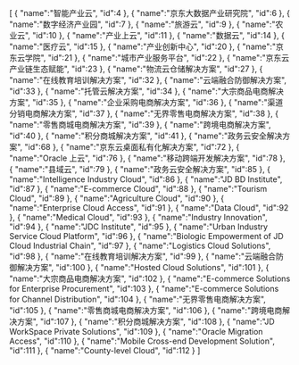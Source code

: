 [
	{
		"name":"智能产业云",
		"id":4
	},
	{
		"name":"京东大数据产业研究院",
		"id":6
	},
	{
		"name":"数字经济产业园",
		"id":7
	},
	{
		"name":"旅游云",
		"id":9
	},
	{
		"name":"农业云",
		"id":10
	},
	{
		"name":"产业上云",
		"id":11
	},
	{
		"name":"数据云",
		"id":14
	},
	{
		"name":"医疗云",
		"id":15
	},
	{
		"name":"产业创新中心",
		"id":20
	},
	{
		"name":"京东云学院",
		"id":21
	},
	{
		"name":"城市产业服务平台",
		"id":22
	},
	{
		"name":"京东云产业链生态赋能",
		"id":23
	},
	{
		"name":"物流云仓储解决方案",
		"id":27
	},
	{
		"name":"在线教育培训解决方案",
		"id":32
	},
	{
		"name":"云端融合防御解决方案",
		"id":33
	},
	{
		"name":"托管云解决方案",
		"id":34
	},
	{
		"name":"大宗商品电商解决方案",
		"id":35
	},
	{
		"name":"企业采购电商解决方案",
		"id":36
	},
	{
		"name":"渠道分销电商解决方案",
		"id":37
	},
	{
		"name":"无界零售电商解决方案",
		"id":38
	},
	{
		"name":"零售商城电商解决方案",
		"id":39
	},
	{
		"name":"跨境电商解决方案",
		"id":40
	},
	{
		"name":"积分商城解决方案",
		"id":41
	},
	{
		"name":"政务云安全解决方案",
		"id":68
	},
	{
		"name":"京东云桌面私有化解决方案",
		"id":72
	},
	{
		"name":"Oracle 上云",
		"id":76
	},
	{
		"name":"移动跨端开发解决方案",
		"id":78
	},
	{
		"name":"县域云",
		"id":79
	},
	{
		"name":"政务云安全解决方案",
		"id":85
	},
	{
		"name":"Intelligence Industry Cloud",
		"id":86
	},
	{
		"name":"JD BD Institute",
		"id":87
	},
	{
		"name":"E-commerce Cloud",
		"id":88
	},
	{
		"name":"Tourism Cloud",
		"id":89
	},
	{
		"name":"Agriculture Cloud",
		"id":90
	},
	{
		"name":"Enterprise Cloud Access",
		"id":91
	},
	{
		"name":"Data Cloud",
		"id":92
	},
	{
		"name":"Medical Cloud",
		"id":93
	},
	{
		"name":"Industry Innovation",
		"id":94
	},
	{
		"name":"JDC Institute",
		"id":95
	},
	{
		"name":"Urban Industry Service Cloud Platform",
		"id":96
	},
	{
		"name":"Biologic Empowerment of JD Cloud Industrial Chain",
		"id":97
	},
	{
		"name":"Logistics Cloud Solutions",
		"id":98
	},
	{
		"name":"在线教育培训解决方案",
		"id":99
	},
	{
		"name":"云端融合防御解决方案",
		"id":100
	},
	{
		"name":"Hosted Cloud Solutions",
		"id":101
	},
	{
		"name":"大宗商品电商解决方案",
		"id":102
	},
	{
		"name":"E-commerce Solutions for Enterprise Procurement",
		"id":103
	},
	{
		"name":"E-commerce Solutions for Channel Distribution",
		"id":104
	},
	{
		"name":"无界零售电商解决方案",
		"id":105
	},
	{
		"name":"零售商城电商解决方案",
		"id":106
	},
	{
		"name":"跨境电商解决方案",
		"id":107
	},
	{
		"name":"积分商城解决方案",
		"id":108
	},
	{
		"name":"JD WorkSpace Private Solutions",
		"id":109
	},
	{
		"name":"Oracle Migration Access",
		"id":110
	},
	{
		"name":"Mobile Cross-end Development Solution",
		"id":111
	},
	{
		"name":"County-level Cloud",
		"id":112
	}
]